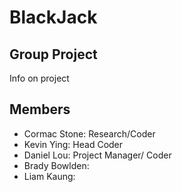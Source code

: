 # BlackJack

## Group Project
Info on project
## Members
+ Cormac Stone: Research/Coder
+ Kevin Ying: Head Coder
+ Daniel Lou: Project Manager/ Coder
+ Brady Bowlden: 
+ Liam Kaung: 

